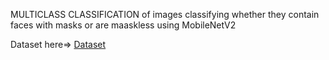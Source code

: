 MULTICLASS CLASSIFICATION of images classifying whether they contain faces with masks or are maaskless using MobileNetV2

Dataset here=> [Dataset](https://www.kaggle.com/jamesnogra/face-mask-usage)
